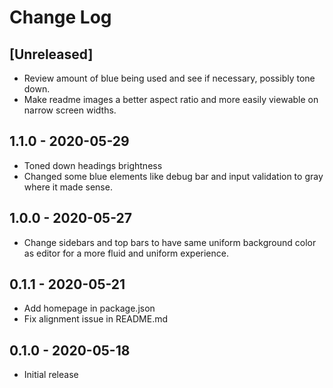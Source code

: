 # Change Log

## [Unreleased]
- Review amount of blue being used and see if necessary, possibly tone down.
- Make readme images a better aspect ratio and more easily viewable on narrow screen widths.

## 1.1.0 - 2020-05-29
- Toned down headings brightness
- Changed some blue elements like debug bar and input validation to gray where it made sense.

## 1.0.0 - 2020-05-27
- Change sidebars and top bars to have same uniform background color as editor for a more fluid and uniform experience.

## 0.1.1 - 2020-05-21
- Add homepage in package.json
- Fix alignment issue in README.md

## 0.1.0 - 2020-05-18
- Initial release

